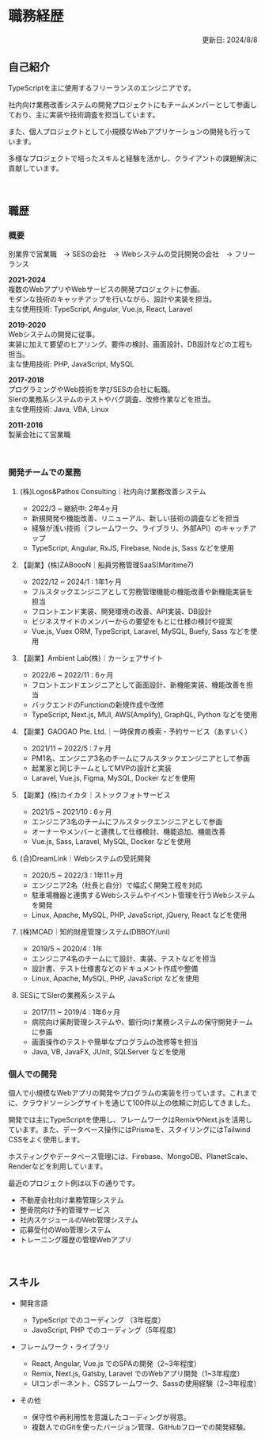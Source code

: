 # 職務経歴

<div style="text-align:right;">更新日: 2024/8/8</div>

## 自己紹介

TypeScriptを主に使用するフリーランスのエンジニアです。　　

社内向け業務改善システムの開発プロジェクトにもチームメンバーとして参画しており、主に実装や技術調査を担当しています。　　

また、個人プロジェクトとして小規模なWebアプリケーションの開発も行っています。　　

多様なプロジェクトで培ったスキルと経験を活かし、クライアントの課題解決に貢献しています。
 
<br/>

## 職歴

### 概要

別業界で営業職　→ SESの会社　→ Webシステムの受託開発の会社　→ フリーランス

**2021-2024**  
複数のWebアプリやWebサービスの開発プロジェクトに参画。  
モダンな技術のキャッチアップを行いながら、設計や実装を担当。  
主な使用技術: TypeScript, Angular, Vue.js, React, Laravel

**2019-2020**  
Webシステムの開発に従事。  
実装に加えて要望のヒアリング、要件の検討、画面設計、DB設計などの工程も担当。  
主な使用技術: PHP, JavaScript, MySQL

**2017-2018**  
プログラミングやWeb技術を学びSESの会社に転職。  
SIerの業務系システムのテストやバグ調査、改修作業などを担当。  
主な使用技術: Java, VBA, Linux

**2011-2016**   
製薬会社にて営業職

<br/>

### 開発チームでの業務

1. (株)Logos&Pathos Consulting｜社内向け業務改善システム 
    - 2022/3 ~ 継続中: 2年4ヶ月
    - 新規開発や機能改善、リニューアル、新しい技術の調査などを担当
    - 経験が浅い技術（フレームワーク、ライブラリ、外部API）のキャッチアップ
    - TypeScript, Angular, RxJS, Firebase, Node.js, Sass などを使用

2. 【副業】(株)ZABoooN｜船員労務管理SaaS(Maritime7)
    - 2022/12 ~ 2024/1 : 1年1ヶ月
    - フルスタックエンジニアとして労務管理機能の機能改善や新機能実装を担当
    - フロントエンド実装、開発環境の改善、API実装、DB設計
    - ビジネスサイドのメンバーからの要望をもとに仕様の検討や提案
    - Vue.js, Vuex ORM, TypeScript, Laravel, MySQL, Buefy, Sass などを使用

3. 【副業】Ambient Lab(株)｜カーシェアサイト
    - 2022/6 ~ 2022/11 : 6ヶ月
    - フロントエンドエンジニアとして画面設計、新機能実装、機能改善を担当
    - バックエンドのFunctionの新規作成や改修
    - TypeScript, Next.js, MUI, AWS(Amplify), GraphQL, Python などを使用

4. 【副業】GAOGAO Pte. Ltd.｜一時保育の検索・予約サービス（あすいく）
    - 2021/11 ~ 2022/5 : 7ヶ月
    - PM1名、エンジニア3名のチームにフルスタックエンジニアとして参画
    - 起業家と同じチームとしてMVPの設計と実装
    - Laravel, Vue.js, Figma, MySQL, Docker などを使用

5. 【副業】(株)カイカタ｜ストックフォトサービス
    - 2021/5 ~ 2021/10 : 6ヶ月 
    - エンジニア3名のチームにフルスタックエンジニアとして参画
    - オーナーやメンバーと連携して仕様検討、機能追加、機能改善
    - Vue.js, Sass, Laravel, MySQL, Docker などを使用

6. (合)DreamLink｜Webシステムの受託開発
    - 2020/5 ~ 2022/3 : 1年11ヶ月
    - エンジニア2名（社長と自分）で幅広く開発工程を対応
    - 駐車場機器と連携するWebシステムやイベント管理を行うWebシステムを開発
    - Linux, Apache, MySQL, PHP, JavaScript, jQuery, React などを使用

7. (株)MCAD｜知的財産管理システム(DBBOY/uni)
    - 2019/5 ~ 2020/4 : 1年 
    - エンジニア4名のチームにて設計、実装、テストなどを担当
    - 設計書、テスト仕様書などのドキュメント作成や整備
    - Linux, Apache, MySQL, PHP, JavaScript などを使用

8. SESにてSIerの業務系システム
    - 2017/11 ~ 2019/4 : 1年6ヶ月
    - 病院向け薬剤管理システムや、銀行向け業務システムの保守開発チームに参画
    - 画面操作のテストや簡単なプログラムの改修等を担当
    - Java, VB, JavaFX, JUnit, SQLServer などを使用


### 個人での開発

個人で小規模なWebアプリの開発やプログラムの実装を行っています。これまでに、クラウドソーシングサイトを通じて100件以上の依頼に対応してきました。　　

開発では主にTypeScriptを使用し、フレームワークはRemixやNext.jsを活用しています。また、データベース操作にはPrismaを、スタイリングにはTailwind CSSをよく使用します。　　

ホスティングやデータベース管理には、Firebase、MongoDB、PlanetScale、Renderなどを利用しています。　　

最近のプロジェクト例は以下の通りです。　　

- 不動産会社向け業務管理システム
- 整骨院向け予約管理サービス
- 社内スケジュールのWeb管理システム
- 応募受付のWeb管理システム
- トレーニング履歴の管理Webアプリ

<br/>

## スキル

- 開発言語
    - TypeScript でのコーディング （3年程度）
    - JavaScript, PHP でのコーディング（5年程度）

- フレームワーク・ライブラリ
    - React, Angular, Vue.js でのSPAの開発（2~3年程度）
    - Remix, Next.js, Gatsby, Laravel でのWebアプリ開発（1~3年程度）
    - UIコンポーネント、CSSフレームワーク、Sassの使用経験（2~3年程度）

- その他
    - 保守性や再利用性を意識したコーディングが得意。
    - 複数人でのGitを使ったバージョン管理、GitHubフローでの開発経験。
